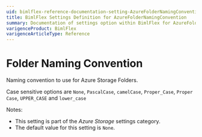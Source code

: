 ```yaml
---
uid: bimlflex-reference-documentation-setting-AzureFolderNamingConvention
title: BimlFlex Settings Definition for AzureFolderNamingConvention
summary: Documentation of settings option within BimlFlex for AzureFolderNamingConvention
varigenceProduct: BimlFlex
varigenceArticleType: Reference
---
```


# Folder Naming Convention

Naming convention to use for Azure Storage Folders.

Case sensitive options are `None`, `PascalCase`, `camelCase`, `Proper_Case`, `Proper Case`, `UPPER_CASE` and `lower_case`

Notes:

* This setting is part of the *Azure Storage* settings category.
* The default value for this setting is `None`.